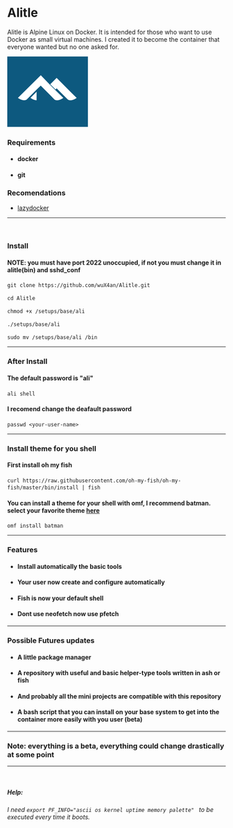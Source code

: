 # Alitle

Alitle is Alpine Linux on Docker. It is intended for those who want to use Docker as small virtual machines. I created it to become the container that everyone wanted but no one asked for.

<img src="https://raw.githubusercontent.com/wuX4an/wuX4an/main/assets/logo/alpine.png">



### **Requirements**
* #### docker
* #### git

### **Recomendations**

* [lazydocker](https://github.com/jesseduffield/lazydocker)

---

<br>

### Install
#### NOTE: you must have port 2022 unoccupied, if not you must change it in alitle(bin) and sshd_conf
```
git clone https://github.com/wuX4an/Alitle.git
```
```
cd Alitle
```
```
chmod +x /setups/base/ali
```
```
./setups/base/ali
```

```
sudo mv /setups/base/ali /bin
```

---

### After Install
#### The default password is "ali"
```
ali shell
```
#### I recomend change the deafault password 
```
passwd <your-user-name>
```

---

### Install theme for you shell
#### First install oh my fish
```
curl https://raw.githubusercontent.com/oh-my-fish/oh-my-fish/master/bin/install | fish
```


#### You can install a theme for your shell with omf, I recommend batman. select your favorite theme [here](https://github.com/oh-my-fish/oh-my-fish/blob/master/docs/Themes.md)
```
omf install batman 
```

---

### Features
* #### Install automatically the basic tools 
* #### Your user now create and configure automatically
* #### Fish is now your default shell
* #### Dont use neofetch now use pfetch 

---

### Possible Futures updates
* #### A little package manager
* #### A repository with useful and basic helper-type tools written in ash or fish
* #### And probably all the mini projects are compatible with this repository
* #### A bash script that you can install on your base system to get into the container more easily with you user (beta)

---

### Note: everything is a beta, everything could change drastically at some point

---
<br>


##### Help:
###### I need ```export PF_INFO="ascii os kernel uptime memory palette" ``` to be executed every time it boots.
